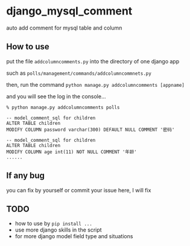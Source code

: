 # django_mysql_comment
auto add comment for mysql table and column

## How to use

put the file ```addcolumncomments.py``` into the directory of one django app

such as ```polls/management/commands/addcolumncommnets.py```

then, run the command ```python manage.py addcolumncomments [appname]```

and you will see the log in the console...
```
% python manage.py addcolumncomments polls

-- model_comment_sql for children
ALTER TABLE children
MODIFY COLUMN password varchar(300) DEFAULT NULL COMMENT '密码'

-- model_comment_sql for children
ALTER TABLE children
MODIFY COLUMN age int(11) NOT NULL COMMENT '年龄'
......
```

## If any bug
you can fix by yourself or commit your issue here, I will fix

## TODO

- how to use by ```pip install ...```
- use more django skills in the script
- for more django model field type and situations
